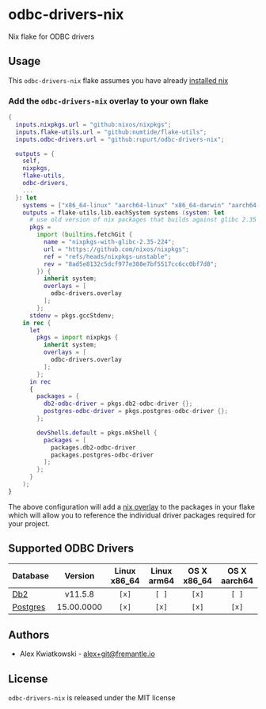 # odbc-drivers-nix

Nix flake for ODBC drivers

## Usage

This `odbc-drivers-nix` flake assumes you have already [installed nix](https://determinate.systems/posts/determinate-nix-installer)

### Add the `odbc-drivers-nix` overlay to your own flake

```nix
{
  inputs.nixpkgs.url = "github:nixos/nixpkgs";
  inputs.flake-utils.url = "github:numtide/flake-utils";
  inputs.odbc-drivers.url = "github:rupurt/odbc-drivers-nix";

  outputs = {
    self,
    nixpkgs,
    flake-utils,
    odbc-drivers,
    ...
  }: let
    systems = ["x86_64-linux" "aarch64-linux" "x86_64-darwin" "aarch64-darwin"];
    outputs = flake-utils.lib.eachSystem systems (system: let
      # use old version of nix packages that builds against glibc 2.35
      pkgs =
        import (builtins.fetchGit {
          name = "nixpkgs-with-glibc-2.35-224";
          url = "https://github.com/nixos/nixpkgs";
          ref = "refs/heads/nixpkgs-unstable";
          rev = "8ad5e8132c5dcf977e308e7bf5517cc6cc0bf7d8";
        }) {
          inherit system;
          overlays = [
            odbc-drivers.overlay
          ];
        };
      stdenv = pkgs.gccStdenv;
    in rec {
      let
        pkgs = import nixpkgs {
          inherit system;
          overlays = [
            odbc-drivers.overlay
          ];
        };
      in rec
      {
        packages = {
          db2-odbc-driver = pkgs.db2-odbc-driver {};
          postgres-odbc-driver = pkgs.postgres-odbc-driver {};
        };

        devShells.default = pkgs.mkShell {
          packages = [
            packages.db2-odbc-driver
            packages.postgres-odbc-driver
          ];
        };
      }
    );
}
```

The above configuration will add a [nix overlay](https://nixos.wiki/wiki/Overlays) to the
packages in your flake which will allow you to reference the individual driver packages
required for your project.

## Supported ODBC Drivers

| Database                                                                                        | Version    | Linux x86_64 | Linux arm64 | OS X x86_64 | OS X aarch64 |
| ----------------------------------------------------------------------------------------------- | :--------: | :----------: | :---------: | :---------: | :----------: |
| [Db2](https://public.dhe.ibm.com/ibmdl/export/pub/software/data/db2/drivers/odbc_cli)           | v11.5.8    | `[x]`        | `[ ]`       | `[x]`       | `[ ]`        |
| [Postgres](https://www.postgresql.org/download)                                                 | 15.00.0000 | `[x]`        | `[x]`       | `[x]`       | `[x]`        |

## Authors

- Alex Kwiatkowski - alex+git@fremantle.io

## License

`odbc-drivers-nix` is released under the MIT license
